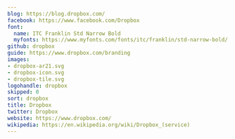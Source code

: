 ```yaml
---
blog: https://blog.dropbox.com/
facebook: https://www.facebook.com/Dropbox
font:
  name: ITC Franklin Std Narrow Bold
  myfonts: https://www.myfonts.com/fonts/itc/franklin/std-narrow-bold/
github: dropbox
guide: https://www.dropbox.com/branding
images:
- dropbox-ar21.svg
- dropbox-icon.svg
- dropbox-tile.svg
logohandle: dropbox
skipped: 0
sort: dropbox
title: Dropbox
twitter: Dropbox
website: https://www.dropbox.com/
wikipedia: https://en.wikipedia.org/wiki/Dropbox_(service)
---
```

